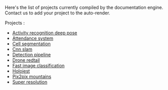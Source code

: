 Here's the list of projects currently compiled by the documentation engine.
Contact us to add your project to the auto-render.

Projects : 
* [Activity recognition deep pose](activity-recognition-deep-pose/README.md)
* [Attendance system](attendance-system/README.md)
* [Cell segmentation](cell-segmentation/README.md)
* [Cnn slam](cnn-slam/README.md)
* [Detection pipeline](detection-pipeline/README.md)
* [Drone redtail](drone-redtail/README.md)
* [Fast image classification](fast-image-classification/README.md)
* [Holojest](holojest/README.md)
* [Pix2pix mountains](pix2pix-mountains/README.md)
* [Super resolution](super-resolution/README.md)